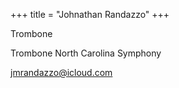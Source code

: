 +++
title = "Johnathan Randazzo"
+++

Trombone

<!--more-->

Trombone
North Carolina Symphony

jmrandazzo@icloud.com
